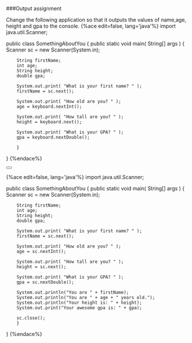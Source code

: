 <!--djw:done-->
<!--ajh:done-->
###Output assignment

Change the following application so that it outputs the values of name,age, height and gpa to the console.
{%ace edit=false, lang='java'%}
import java.util.Scanner;

public class SomethingAboutYou
{
	public static void main( String[] args )
	{
		Scanner sc = new Scanner(System.in);

		String firstName;
		int age;
		String height;
		double gpa;

		System.out.print( "What is your first name? " );
		firstName = sc.next();
		
		System.out.print( "How old are you? " );
		age = keyboard.nextInt();

		System.out.print( "How tall are you? " );
		height = keyboard.next();

		System.out.print( "What is your GPA? " );
		gpa = keyboard.nextDouble();

        }
}
{%endace%}


<button class="section" target="section1" show="Sample Answer" hide="Hide Answer"></button>

<!--sec data-title="Answer" data-id="section1" data-show=false ces-->
{%ace edit=false, lang='java'%}
import java.util.Scanner;

public class SomethingAboutYou
{
	public static void main( String[] args )
	{
		Scanner sc = new Scanner(System.in);

		String firstName;
		int age;
		String height;
		double gpa;

		System.out.print( "What is your first name? " );
		firstName = sc.next();
		
		System.out.print( "How old are you? " );
		age = sc.nextInt();

		System.out.print( "How tall are you? " );
		height = sc.next();

		System.out.print( "What is your GPA? " );
		gpa = sc.nextDouble();

		System.out.println("You are " + firstName);
		System.out.println("You are " + age + " years old.");
		System.out.println("Your height is: " + height);
		System.out.print("Your awesome gpa is: " + gpa);
		
		sc.close();
        }
}
{%endace%}
<!--endsec-->